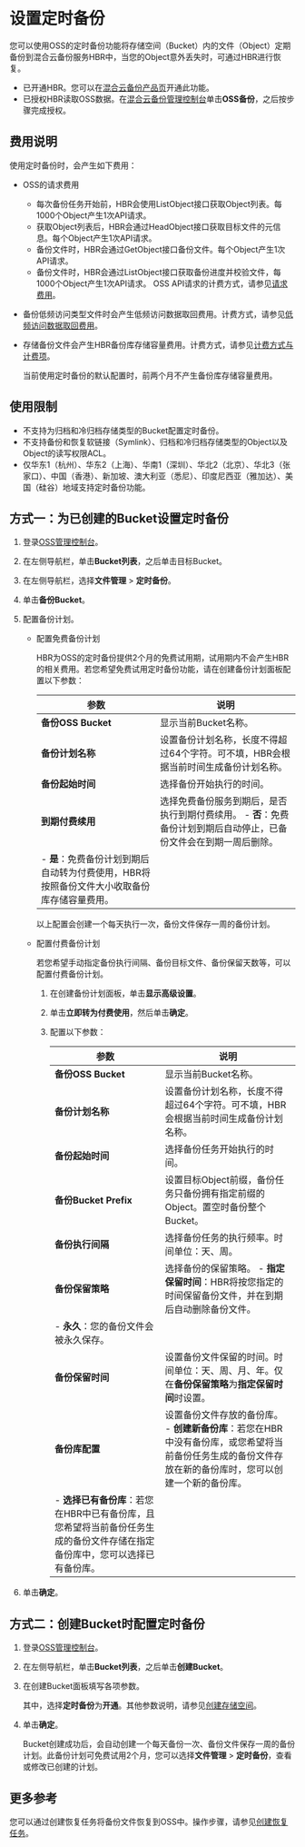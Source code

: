 # 设置定时备份

您可以使用OSS的定时备份功能将存储空间（Bucket）内的文件（Object）定期备份到混合云备份服务HBR中，当您的Object意外丢失时，可通过HBR进行恢复。

-   已开通HBR。您可以在[混合云备份产品页](https://www.aliyun.com/product/hbr)开通此功能。
-   已授权HBR读取OSS数据。在[混合云备份管理控制台](https://hbr.console.aliyun.com)单击**OSS备份**，之后按步骤完成授权。

## 费用说明

使用定时备份时，会产生如下费用：

-   OSS的请求费用

    -   每次备份任务开始前，HBR会使用ListObject接口获取Object列表。每1000个Object产生1次API请求。
    -   获取Object列表后，HBR会通过HeadObject接口获取目标文件的元信息。每个Object产生1次API请求。
    -   备份文件时，HBR会通过GetObject接口备份文件。每个Object产生1次API请求。
    -   备份文件时，HBR会通过ListObject接口获取备份进度并校验文件，每1000个Object产生1次API请求。
    OSS API请求的计费方式，请参见[请求费用](/cn.zh-CN/计量计费/计量项和计费项/请求费用.md)。

-   备份低频访问类型文件时会产生低频访问数据取回费用。计费方式，请参见[低频访问数据取回费用](/cn.zh-CN/计量计费/计量项和计费项/数据处理费用.md)。
-   存储备份文件会产生HBR备份库存储容量费用。计费方式，请参见[计费方式与计费项](/cn.zh-CN/计量计费/计费方式与计费项.md)。

    当前使用定时备份的默认配置时，前两个月不产生备份库存储容量费用。


## 使用限制

-   不支持为归档和冷归档存储类型的Bucket配置定时备份。
-   不支持备份和恢复软链接（Symlink）、归档和冷归档存储类型的Object以及Object的读写权限ACL。
-   仅华东1（杭州）、华东2（上海）、华南1（深圳）、华北2（北京）、华北3（张家口）、中国（香港）、新加坡、澳大利亚（悉尼）、印度尼西亚（雅加达）、美国（硅谷）地域支持定时备份功能。

## 方式一：为已创建的Bucket设置定时备份

1.  登录[OSS管理控制台](https://oss.console.aliyun.com/)。

2.  在左侧导航栏，单击**Bucket列表**，之后单击目标Bucket。

3.  在左侧导航栏，选择**文件管理** \> **定时备份**。

4.  单击**备份Bucket**。

5.  配置备份计划。

    -   配置免费备份计划

        HBR为OSS的定时备份提供2个月的免费试用期，试用期内不会产生HBR的相关费用。若您希望免费试用定时备份功能，请在创建备份计划面板配置以下参数：

        |参数|说明|
        |--|--|
        |**备份OSS Bucket**|显示当前Bucket名称。|
        |**备份计划名称**|设置备份计划名称，长度不得超过64个字符。可不填，HBR会根据当前时间生成备份计划名称。 |
        |**备份起始时间**|选择备份开始执行的时间。|
        |**到期付费续用**|选择免费备份服务到期后，是否执行到期付费续用。        -   **否**：免费备份计划到期后自动停止，已备份文件会在到期一周后删除。
        -   **是**：免费备份计划到期后自动转为付费使用，HBR将按照备份文件大小收取备份库存储容量费用。 |

        以上配置会创建一个每天执行一次，备份文件保存一周的备份计划。

    -   配置付费备份计划

        若您希望手动指定备份执行间隔、备份目标文件、备份保留天数等，可以配置付费备份计划。

        1.  在创建备份计划面板，单击**显示高级设置**。
        2.  单击**立即转为付费使用**，然后单击**确定**。
        3.  配置以下参数：

            |参数|说明|
            |--|--|
            |**备份OSS Bucket**|显示当前Bucket名称。|
            |**备份计划名称**|设置备份计划名称，长度不得超过64个字符。可不填，HBR会根据当前时间生成备份计划名称。 |
            |**备份起始时间**|选择备份任务开始执行的时间。|
            |**备份Bucket Prefix**|设置目标Object前缀，备份任务只备份拥有指定前缀的Object。置空时备份整个Bucket。|
            |**备份执行间隔**|选择备份任务的执行频率。时间单位：天、周。|
            |**备份保留策略**|选择备份的保留策略。            -   **指定保留时间**：HBR将按您指定的时间保留备份文件，并在到期后自动删除备份文件。
            -   **永久**：您的备份文件会被永久保存。 |
            |**备份保留时间**|设置备份文件保留的时间。时间单位：天、周、月、年。仅在**备份保留策略**为**指定保留时间**时设置。 |
            |**备份库配置**|设置备份文件存放的备份库。            -   **创建新备份库**：若您在HBR中没有备份库，或您希望将当前备份任务生成的备份文件存放在新的备份库时，您可以创建一个新的备份库。
            -   **选择已有备份库**：若您在HBR中已有备份库，且您希望将当前备份任务生成的备份文件存储在指定备份库中，您可以选择已有备份库。 |

6.  单击**确定**。


## 方式二：创建Bucket时配置定时备份

1.  登录[OSS管理控制台](https://oss.console.aliyun.com/)。

2.  在左侧导航栏，单击**Bucket列表**，之后单击**创建Bucket**。

3.  在创建Bucket面板填写各项参数。

    其中，选择**定时备份**为**开通**。其他参数说明，请参见[创建存储空间](/cn.zh-CN/控制台用户指南/存储空间管理/创建存储空间.md)。

4.  单击**确定**。

    Bucket创建成功后，会自动创建一个每天备份一次、备份文件保存一周的备份计划。此备份计划可免费试用2个月，您可以选择**文件管理** \> **定时备份**，查看或修改已创建的计划。


## 更多参考

您可以通过创建恢复任务将备份文件恢复到OSS中。操作步骤，请参见[创建恢复任务](/cn.zh-CN/OSS备份教程/OSS备份.md)。

